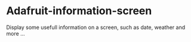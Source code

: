 # Adafruit-information-screen
Display some usefull information on a screen, such as date, weather and more ...

